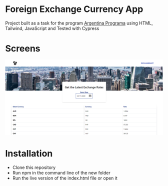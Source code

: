 # Foreign Exchange Currency App

Project built as a task for the program [Argentina Programa](https://argentinaprograma.com/) using HTML, Tailwind, JavaScript and Tested with Cypress

# Screens

 ![screen](./images/readmeimage.png)

# Installation
* Clone this repository 
* Run npm in the command line of the new folder
* Run the live version of the index.html file or open it